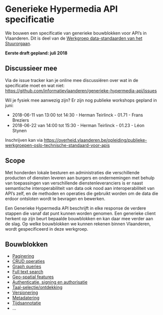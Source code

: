 # Generieke Hypermedia API specificatie

We bouwen een specificatie van generieke bouwblokken voor API’s in Vlaanderen. Dit is deel van de [Werkgroep data-standaarden van het Stuurorgaan](https://overheid.vlaanderen.be/stuurorgaan-werkgroepen).

__Eerste draft gepland: juli 2018__

## Discussieer mee

Via de issue tracker kan je online mee discussiëren over wat in de specificatie moet en wat niet: https://github.com/informatievlaanderen/generieke-hypermedia-api/issues

Wil je fysiek mee aanwezig zijn? Er zijn nog publieke workshops gepland in juni:
 * 2018-06-11 van 13:00 tot 14:30 - Herman Teirlinck - 01.71 - Frans Breziers
 * 2018-06-22 van 14:00 tot 15:30 - Herman Teirlinck - 01.23 - Léon Stynen
 
 Inschrijven kan via https://overheid.vlaanderen.be/opleiding/publieke-werkgroepen-oslo-technische-standaard-voor-apis
 
## Scope

Met honderden lokale besturen en administraties die verschillende producten of diensten leveren aan burgers en ondernemingen met behulp van toepassingen van verschillende dienstenleveranciers is er naast semantische interoperabiliteit van data ook nood aan interoperabiliteit van API’s zelf, en de methoden en operaties die gebruikt worden om de data die erdoor ontsloten wordt te bevragen en bewerken.

Een Generieke Hypermedia API beschrijft in elke response de verdere stappen die vanaf dat punt kunnen worden genomen. Een generieke client herkent op zijn beurt bepaalde bouwblokken en kan daar mee verder aan de slag. Op welke bouwblokken we kunnen rekenen binnen Vlaanderen, wordt gespecificeerd in deze werkgroep.

## Bouwblokken

* [Paginering](paginering.md)
* [CRUD operaties](crud-operaties.md)
* [Graph queries](graph-queries.md)
* [Full text search](full-text-search.md)
* [Geo-spatial features](geospatial.md)
* [Authenticatie, signing en authorisatie](authenticatie.md)
* [Taal-selectie/ontdekking](taal.md)
* [Versionering](versionering.md)
* [Metadatering](metadatering.md)
* [Tijdsannotatie](tijdsannotatie.md)
* ...
